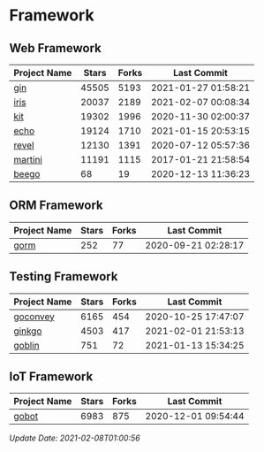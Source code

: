 # Framework

## Web Framework
| Project Name | Stars | Forks | Last Commit |
| ------------ | ----- | ----- | ----------- |
| [gin](https://github.com/gin-gonic/gin) | 45505 | 5193 | 2021-01-27 01:58:21 |
| [iris](https://github.com/kataras/iris) | 20037 | 2189 | 2021-02-07 00:08:34 |
| [kit](https://github.com/go-kit/kit) | 19302 | 1996 | 2020-11-30 02:00:37 |
| [echo](https://github.com/labstack/echo) | 19124 | 1710 | 2021-01-15 20:53:15 |
| [revel](https://github.com/revel/revel) | 12130 | 1391 | 2020-07-12 05:57:36 |
| [martini](https://github.com/go-martini/martini) | 11191 | 1115 | 2017-01-21 21:58:54 |
| [beego](https://github.com/astaxie/beego) | 68 | 19 | 2020-12-13 11:36:23 |

## ORM Framework
| Project Name | Stars | Forks | Last Commit |
| ------------ | ----- | ----- | ----------- |
| [gorm](https://github.com/jinzhu/gorm) | 252 | 77 | 2020-09-21 02:28:17 |

## Testing Framework
| Project Name | Stars | Forks | Last Commit |
| ------------ | ----- | ----- | ----------- |
| [goconvey](https://github.com/smartystreets/goconvey) | 6165 | 454 | 2020-10-25 17:47:07 |
| [ginkgo](https://github.com/onsi/ginkgo) | 4503 | 417 | 2021-02-01 21:53:13 |
| [goblin](https://github.com/franela/goblin) | 751 | 72 | 2021-01-13 15:34:25 |

## IoT Framework
| Project Name | Stars | Forks | Last Commit |
| ------------ | ----- | ----- | ----------- |
| [gobot](https://github.com/hybridgroup/gobot) | 6983 | 875 | 2020-12-01 09:54:44 |

*Update Date: 2021-02-08T01:00:56*